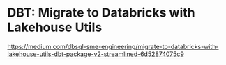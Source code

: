 # DBT: Migrate to Databricks with Lakehouse Utils

https://medium.com/dbsql-sme-engineering/migrate-to-databricks-with-lakehouse-utils-dbt-package-v2-streamlined-6d52874075c9
